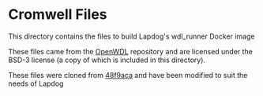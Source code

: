 # Cromwell Files

This directory contains the files to build Lapdog's wdl_runner Docker image

These files came from the [OpenWDL](https://github.com/openwdl/wdl) repository and are
licensed under the BSD-3 license (a copy of which is included in this directory).

These files were cloned from [48f9aca](https://github.com/openwdl/wdl/tree/48f9aca78cd12479f49cd1c8290ef4dae4e17a19)
and have been modified to suit the needs of Lapdog
